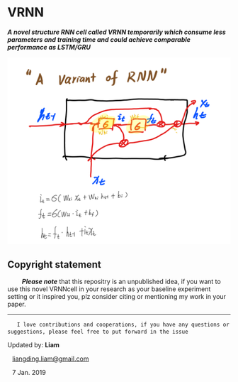 # VRNN
  

***A novel structure RNN cell called VRNN temporarily which consume less parameters and training time and could achieve comparable performance as LSTM/GRU***
  

![avatar](https://github.com/alphadl/VRNN/blob/master/img/VRNN.png)
  


## Copyright statement
  

&ensp; &ensp; &ensp; ***Please note*** that this repositry is an unpublished idea, if you want to use this novel VRNNcell in your research as your baseline experiment setting  or it inspired you, plz consider citing or mentioning my work in your paper.
  

---
  

```
   I love contributions and cooperations, if you have any questions or suggestions, please feel free to put forward in the issue
```
  

Updated by: **Liam**
  

&ensp; liangding.liam@gmail.com
  

&ensp; 7 Jan. 2019
